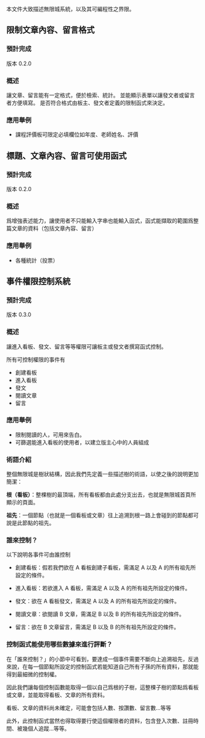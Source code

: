 本文件大致描述無限城系統，以及其可編程性之界限。

## 限制文章內容、留言格式

### 預計完成
版本 0.2.0

### 概述
讓文章、留言能有一定格式，便於檢索、統計。
並能顯示表單以讓發文者或留言者方便填寫。
是否符合格式由板主、發文者定義的限制函式來決定。

### 應用舉例
- 課程評價板可限定必填欄位如年度、老師姓名、評價

## 標題、文章內容、留言可使用函式

### 預計完成
版本 0.2.0

### 概述
爲增強表述能力，讓使用者不只能輸入字串也能輸入函式，函式能擷取的範圍爲整篇文章的資料（包括文章內容、留言）

### 應用舉例
- 各種統計（投票）

## 事件權限控制系統

### 預計完成
版本 0.3.0

### 概述
讓進入看板、發文、留言等等權限可讓板主或發文者撰寫函式控制。

所有可控制權限的事件有

- 創建看板
- 進入看板
- 發文
- 閱讀文章
- 留言

### 應用舉例
- 限制閱讀的人，可用來告白。
- 可篩選能進入看板的使用者，以建立版主心中的人員組成

### 術語介紹

整個無限城是樹狀結構，因此我們先定義一些描述樹的術語，以使之後的說明更加簡潔：

**根（看板）**：整棵樹的最頂端，所有看板都由此處分支出去，也就是無限城首頁所顯示的頁面。

**祖先**：一個節點（也就是一個看板或文章）往上追溯到根一路上會碰到的節點都可說是此節點的祖先。


### 誰來控制？
以下說明各事件可由誰控制

- 創建看板：假若我們欲在 A 看板創建子看板，需滿足 A 以及 A 的所有祖先所設定的條件。

- 進入看板：若欲進入 A 看板，需滿足 A 以及 A 的所有祖先所設定的條件。

- 發文：欲在 A 看板發文，需滿足 A 以及 A 的所有祖先所設定的條件。

- 閱讀文章：欲閱讀 B 文章，需滿足 B 以及 B 的所有祖先所設定的條件。

- 留言：欲在 B 文章留言，需滿足 B 以及 B 的所有祖先所設定的條件。

### 控制函式能使用哪些數據來進行評斷？

在「誰來控制？」的小節中可看到，要達成一個事件需要不斷向上追溯祖先，反過來說，在每一個節點所設定的控制函式若能知道自己所有子孫的所有資料，那就能得到最細微的控制權。

因此我們讓每個控制函數能取得一個以自己爲根的子樹，這整棵子樹的節點爲看板或文章，並能取得看板、文章的所有資料。

看板、文章的資料尚未確定，可能會包括人數、按讚數、留言數...等等

此外，此控制函式當然也得取得要行使這個權限者的資料，包含登入次數、註冊時間、被幾個人追蹤...等等。